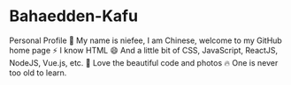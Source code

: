 # Bahaedden-Kafu
Personal Profile
🌱 My name is niefee, I am Chinese, welcome to my GitHub home page
⚡ I know HTML
😄 And a little bit of CSS, JavaScript, ReactJS, NodeJS, Vue.js, etc.
💖 Love the beautiful code and photos
🔥 One is never too old to learn.
